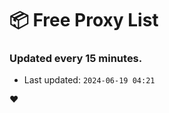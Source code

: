 # :package: Free Proxy List
### Updated every 15 minutes.

- Last updated: `2024-06-19 04:21`

:heart:
